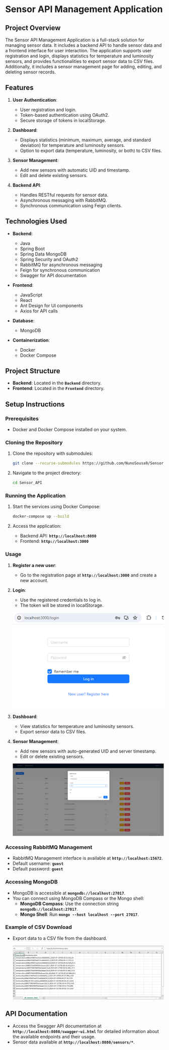 # Sensor API Management Application

## Project Overview

The Sensor API Management Application is a full-stack solution for managing sensor data. It includes a backend API to handle sensor data and a frontend interface for user interaction. The application supports user registration and login, displays statistics for temperature and luminosity sensors, and provides functionalities to export sensor data to CSV files. Additionally, it includes a sensor management page for adding, editing, and deleting sensor records.

## Features

1. **User Authentication**: 
   - User registration and login.
   - Token-based authentication using OAuth2.
   - Secure storage of tokens in localStorage.

2. **Dashboard**:
   - Displays statistics (minimum, maximum, average, and standard deviation) for temperature and luminosity sensors.
   - Option to export data (temperature, luminosity, or both) to CSV files.

3. **Sensor Management**:
   - Add new sensors with automatic UID and timestamp.
   - Edit and delete existing sensors.

4. **Backend API**:
   - Handles RESTful requests for sensor data.
   - Asynchronous messaging with RabbitMQ.
   - Synchronous communication using Feign clients.

## Technologies Used

- **Backend**:
  - Java
  - Spring Boot
  - Spring Data MongoDB
  - Spring Security and OAuth2
  - RabbitMQ for asynchronous messaging
  - Feign for synchronous communication
  - Swagger for API documentation

- **Frontend**:
  - JavaScript
  - React
  - Ant Design for UI components
  - Axios for API calls

- **Database**:
  - MongoDB

- **Containerization**:
  - Docker
  - Docker Compose

## Project Structure

- **Backend**: Located in the **`Backend`** directory.
- **Frontend**: Located in the **`Frontend`** directory.

## Setup Instructions

### Prerequisites

- Docker and Docker Compose installed on your system.

### Cloning the Repository

1. Clone the repository with submodules:

    ```bash
    git clone --recurse-submodules https://github.com/NunoSousa9/Sensor_API.git
    ```

2. Navigate to the project directory:

    ```bash
    cd Sensor_API
    ```

### Running the Application

1. Start the services using Docker Compose:

    ```bash
    docker-compose up --build
    ```

2. Access the application:
   - Backend API: **`http://localhost:8080`**
   - Frontend: **`http://localhost:3000`**


### Usage

1. **Register a new user**:
   - Go to the registration page at **`http://localhost:3000`** and create a new account.

2. **Login**:
   - Use the registered credentials to log in.
   - The token will be stored in localStorage.
  
   ![Login Page](images/login.png)


3. **Dashboard**:
   - View statistics for temperature and luminosity sensors.
   - Export sensor data to CSV files.
  
   
5. **Sensor Management**:
   - Add new sensors with auto-generated UID and server timestamp.
   - Edit or delete existing sensors.

   ![Sensor Management](images/sensor_management.png)


### Accessing RabbitMQ Management

- RabbitMQ Management interface is available at **`http://localhost:15672`**.
- Default username: **`guest`**
- Default password: **`guest`**

### Accessing MongoDB

- MongoDB is accessible at **`mongodb://localhost:27017`**.
- You can connect using MongoDB Compass or the Mongo shell:
  - **MongoDB Compass**: Use the connection string **`mongodb://localhost:27017`**.
  - **Mongo Shell**: Run **`mongo --host localhost --port 27017`**.
 
### Example of CSV Download

- Export data to a CSV file from the dashboard.

   ![CSV Download](images/csv_download.png)

## API Documentation

- Access the Swagger API documentation at **`http://localhost:8080/swagger-ui.html`** for detailed information about the available endpoints and their usage.
- Sensor data available at **`http://localhost:8080/sensors/*`**.
